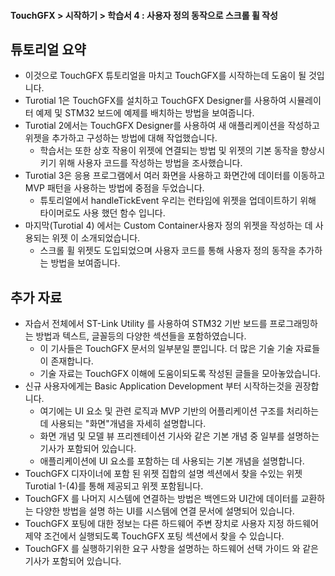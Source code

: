  #### TouchGFX > 시작하기 > 학습서 4 : 사용자 정의 동작으로 스크롤 휠 작성
## 튜토리얼 요약
- 이것으로 TouchGFX 튜토리얼을 마치고 TouchGFX를 시작하는데 도움이 될 것입니다.
- Turotial 1은 TouchGFX를 설치하고 TouchGFX Designer를 사용하여 시뮬레이터 예제 및 STM32 보드에 예제를 배치하는 방법을 보여줍니다.
- Turotial 2에서는 TouchGFX Designer를 사용하여 새 애플리케이션을 작성하고 위젯을 추가하고 구성하는 방법에 대해 작업했습니다. 
    - 학습서는 또한 상호 작용이 위젯에 연결되는 방법 및 위젯의 기본 동작을 향상시키기 위해 사용자 코드를 작성하는 방법을 조사했습니다.
- Turotial 3은 응용 프로그램에서 여러 화면을 사용하고 화면간에 데이터를 이동하고 MVP 패턴을 사용하는 방법에 중점을 두었습니다. 
    - 튜토리얼에서 handleTickEvent 우리는 런타임에 위젯을 업데이트하기 위해 타이머로도 사용 했던 함수 입니다.
- 마지막(Turotial 4) 에서는 Custom Container사용자 정의 위젯을 작성하는 데 사용되는 위젯 이 소개되었습니다.
    - 스크롤 휠 위젯도 도입되었으며 사용자 코드를 통해 사용자 정의 동작을 추가하는 방법을 보여줍니다.
## 추가 자료
- 자습서 전체에서 ST-Link Utility 를 사용하여 STM32 기반 보드를 프로그래밍하는 방법과 텍스트, 글꼴등의 다양한 섹션들을 포함하였습니다. 
  - 이 기사들은 TouchGFX 문서의 일부분일 뿐입니다. 더 많은 기술 기술 자료들이 존재합니다.
  - 기술 자료는 TouchGFX 이해에 도움이되도록 작성된 글들을 모아놓았습니다.
- 신규 사용자에게는  Basic Application Development 부터 시작하는것을 권장합니다. 
  - 여기에는  UI 요소 및 관련 로직과 MVP 기반의 어플리케이션 구조를 처리하는 데 사용되는 "화면"개념을 자세히 설명합니다.
  - 화면 개념 및 모델 뷰 프리젠테이션 기사와 같은 기본 개념 중 일부를 설명하는 기사가 포함되어  있습니다.  
  - 애플리케이션에 UI 요소를 포함하는 데 사용되는 기본 개념을 설명합니다.
- TouchGFX 디자이너에 포함 된 위젯 집합의 설명 섹션에서 찾을 수있는  위젯 Turotial 1-(4)를 통해 제공되고 위젯 포함됩니다.
- TouchGFX 를 나머지 시스템에 연결하는  방법은 백엔드와 UI간에 데이터를 교환하는 다양한 방법을 설명 하는 UI를 시스템에 연결 문서에 설명되어  있습니다.
- TouchGFX 포팅에 대한 정보는 다른 하드웨어 주변 장치로 사용자 지정 하드웨어 제약 조건에서 실행되도록 TouchGFX 포팅 섹션에서 찾을 수 있습니다.  
- TouchGFX 를 실행하기위한 요구 사항을 설명하는 하드웨어 선택 가이드  와 같은 기사가 포함되어 있습니다.